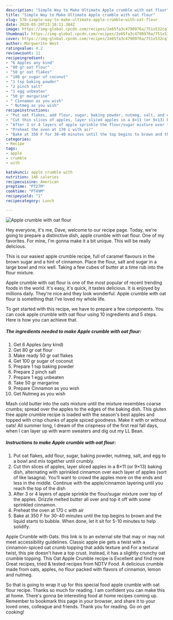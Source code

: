 ```yaml
---
description: "Simple Way to Make Ultimate Apple crumble with oat flour"
title: "Simple Way to Make Ultimate Apple crumble with oat flour"
slug: 578-simple-way-to-make-ultimate-apple-crumble-with-oat-flour
date: 2020-05-20T13:18:11.384Z
image: https://img-global.cpcdn.com/recipes/2e65fa3c4790976a/751x532cq70/apple-crumble-with-oat-flour-recipe-main-photo.jpg
thumbnail: https://img-global.cpcdn.com/recipes/2e65fa3c4790976a/751x532cq70/apple-crumble-with-oat-flour-recipe-main-photo.jpg
cover: https://img-global.cpcdn.com/recipes/2e65fa3c4790976a/751x532cq70/apple-crumble-with-oat-flour-recipe-main-photo.jpg
author: Marguerite West
ratingvalue: 4.2
reviewcount: 11
recipeingredient:
- "6 Apples any kind"
- "80 gr oat flour"
- "50 gr oat flakes"
- "100 gr sugar of coconut"
- "1 tsp baking powder"
- "2 pinch salt"
- "1 egg unbeaten"
- "50 gr margarine"
- " Cinnamon as you wish"
- " Nutmeg as you wish"
recipeinstructions:
- "Put oat flakes, add flour, sugar, baking powder, nutmeg, salt, and egg to a bowl and mix together until crumbly."
- "Cut thin slices of apples, layer sliced apples in a 8×11 (or 9×13) baking dish, alternating with sprinkled cinnamon over each layer of apples (sort of like lasagna). You’ll want to crowd the apples more on the ends and less in the middle. Continue with the apple/cinnamon layering until you reach the top of the dish"
- "After 3 or 4 layers of apple sprinkle the flour/sugar mixture over top of the apples. Drizzle melted butter all over and top it off with some sprinkled cinnamon."
- "Preheat the oven at 170 c with air"
- "Bake at 350 F for 30-40 minutes until the top begins to brown and the liquid starts to bubble. When done, let it sit for 5-10 minutes to help solidify."
categories:
- Recipe
tags:
- apple
- crumble
- with

katakunci: apple crumble with 
nutrition: 146 calories
recipecuisine: American
preptime: "PT27M"
cooktime: "PT49M"
recipeyield: "1"
recipecategory: Lunch

---
```



![Apple crumble with oat flour](https://img-global.cpcdn.com/recipes/2e65fa3c4790976a/751x532cq70/apple-crumble-with-oat-flour-recipe-main-photo.jpg)

Hey everyone, it's me, Dave, welcome to our recipe page. Today, we're going to prepare a distinctive dish, apple crumble with oat flour. One of my favorites. For mine, I'm gonna make it a bit unique. This will be really delicious.

This is our easiest apple crumble recipe, full of caramel flavours in the brown sugar and a hint of cinnamon. Place the flour, salt and sugar in a large bowl and mix well. Taking a few cubes of butter at a time rub into the flour mixture.

Apple crumble with oat flour is one of the most popular of recent trending foods in the world. It's easy, it's quick, it tastes delicious. It is enjoyed by millions daily. They're nice and they look wonderful. Apple crumble with oat flour is something that I've loved my whole life.


To get started with this recipe, we have to prepare a few components. You can cook apple crumble with oat flour using 10 ingredients and 5 steps. Here is how you can achieve that.

<!--inarticleads1-->

##### The ingredients needed to make Apple crumble with oat flour:

1. Get 6 Apples (any kind)
1. Get 80 gr oat flour
1. Make ready 50 gr oat flakes
1. Get 100 gr sugar of coconut
1. Prepare 1 tsp baking powder
1. Prepare 2 pinch salt
1. Prepare 1 egg unbeaten
1. Take 50 gr margarine
1. Prepare  Cinnamon as you wish
1. Get  Nutmeg as you wish


Mash cold butter into the oats mixture until the mixture resembles coarse crumbs; spread over the apples to the edges of the baking dish. This gluten free apple crumble recipe is loaded with the season&#39;s best apples and topped with crisp chunks of apple spiced goodness. Make it with or without oats! All summer long, I dream of the crispness of the first real fall days, when I can layer up with warm sweaters and dig out my LL Bean. 

<!--inarticleads2-->

##### Instructions to make Apple crumble with oat flour:

1. Put oat flakes, add flour, sugar, baking powder, nutmeg, salt, and egg to a bowl and mix together until crumbly.
1. Cut thin slices of apples, layer sliced apples in a 8×11 (or 9×13) baking dish, alternating with sprinkled cinnamon over each layer of apples (sort of like lasagna). You’ll want to crowd the apples more on the ends and less in the middle. Continue with the apple/cinnamon layering until you reach the top of the dish
1. After 3 or 4 layers of apple sprinkle the flour/sugar mixture over top of the apples. Drizzle melted butter all over and top it off with some sprinkled cinnamon.
1. Preheat the oven at 170 c with air
1. Bake at 350 F for 30-40 minutes until the top begins to brown and the liquid starts to bubble. When done, let it sit for 5-10 minutes to help solidify.


Apple Crumble with Oats. this link is to an external site that may or may not meet accessibility guidelines. Classic apple pie gets a twist with a cinnamon-spiced oat crumb topping that adds texture and For a textural twist, this pie doesn&#39;t have a top crust. Instead, it has a slightly crunchy oat crumble topping. This Oat Apple Crumble recipe is Excellent and find more Great recipes, tried &amp; tested recipes from NDTV Food. A delicious crumble made from oats, apples, no flour packed with flavors of cinnamon, lemon and nutmeg. 

So that is going to wrap it up for this special food apple crumble with oat flour recipe. Thanks so much for reading. I am confident you can make this at home. There's gonna be interesting food at home recipes coming up. Remember to bookmark this page in your browser, and share it to your loved ones, colleague and friends. Thank you for reading. Go on get cooking!

